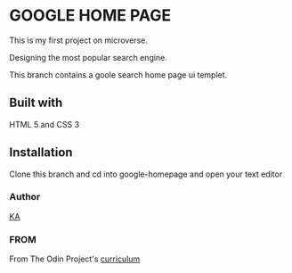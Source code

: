 # GOOGLE HOME PAGE

This is my first project on microverse.

Designing the most popular search engine.

This branch contains a goole search home page ui templet.

## Built with

HTML 5 and CSS 3

## Installation

Clone this branch and cd into google-homepage and open your text editor

### Author

[KA](https://github.com/Kawalyaa)

### FROM

From The Odin Project's [curriculum](http://www.theodinproject.com/courses/web-development-101/lessons/html-css)